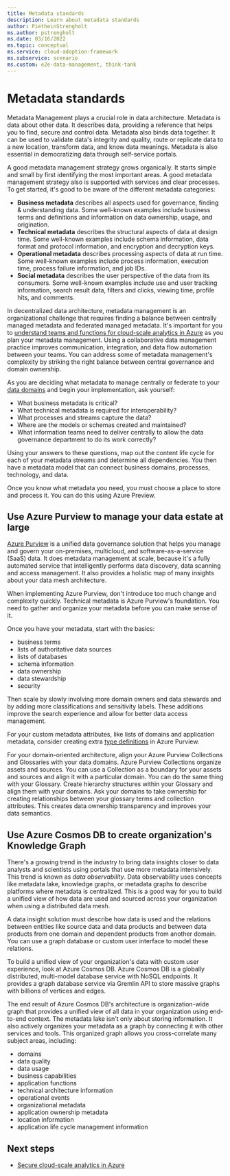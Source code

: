 ```yaml
---
title: Metadata standards
description: Learn about metadata standards
author: PietheinStrengholt
ms.author: pstrengholt
ms.date: 03/16/2022
ms.topic: conceptual
ms.service: cloud-adoption-framework
ms.subservice: scenario
ms.custom: e2e-data-management, think-tank
---
```


# Metadata standards

Metadata Management plays a crucial role in data architecture. Metadata is data about other data. It describes data, providing a reference that helps you to find, secure and control data. Metadata also binds data together. It can be used to validate data's integrity and quality, route or replicate data to a new location, transform data, and know data meanings. Metadata is also essential in democratizing data through self-service portals.

A good metadata management strategy grows organically. It starts simple and small by first identifying the most important areas. A good metadata management strategy also is supported with services and clear processes. To get started, it's good to be aware of the different metadata categories:

- **Business metadata** describes all aspects used for governance, finding & understanding data. Some well-known examples include business terms and definitions and information on data ownership, usage, and origination.
- **Technical metadata** describes the structural aspects of data at design time. Some well-known examples include schema information, data format and protocol information, and encryption and decryption keys.
- **Operational metadata** describes processing aspects of data at run time. Some well-known examples include process information, execution time, process failure information, and job IDs.
- **Social metadata** describes the user perspective of the data from its consumers. Some well-known examples include use and user tracking information, search result data, filters and clicks, viewing time, profile hits, and comments.

In decentralized data architecture, metadata management is an organizational challenge that requires finding a balance between centrally managed metadata and federated managed metadata. It's important for you to [understand teams and functions for cloud-scale analytics in Azure](organize-team-functions.md) as you plan your metadata management. Using a collaborative data management practice improves communication, integration, and data flow automation between your teams. You can address some of metadata management's complexity by striking the right balance between central governance and domain ownership.

As you are deciding what metadata to manage centrally or federate to your [data domains](./architectures/data-domains.md) and begin your implementation, ask yourself:

- What business metadata is critical?
- What technical metadata is required for interoperability?
- What processes and streams capture the data?
- Where are the models or schemas created and maintained?
- What information teams need to deliver centrally to allow the data governance department to do its work correctly?

Using your answers to these questions, map out the content life cycle for each of your metadata streams and determine all dependencies. You then have a metadata model that can connect business domains, processes, technology, and data.

Once you know what metadata you need, you must choose a place to store and process it. You can do this using Azure Preview.

## Use Azure Purview to manage your data estate at large

[Azure Purview](/azure/purview) is a unified data governance solution that helps you manage and govern your on-premises, multicloud, and software-as-a-service (SaaS) data. It does metadata management at scale, because it's a fully automated service that intelligently performs data discovery, data scanning and access management. It also provides a holistic map of many insights about your data mesh architecture.

When implementing Azure Purview, don't introduce too much change and complexity quickly. Technical metadata is Azure Purview's foundation. You need to gather and organize your metadata before you can make sense of it.

Once you have your metadata, start with the basics:

- business terms
- lists of authoritative data sources
- lists of databases
- schema information
- data ownership
- data stewardship
- security

Then scale by slowly involving more domain owners and data stewards and by adding more classifications and sensitivity labels. These additions improve the search experience and allow for better data access management.

For your custom metadata attributes, like lists of domains and application metadata, consider creating extra [type definitions](/rest/api/purview/catalogdataplane/types/create-type-definitions) in Azure Purview.

For your domain-oriented architecture, align your Azure Purview Collections and Glossaries with your data domains. Azure Purview Collections organize assets and sources. You can use a Collection as a boundary for your assets and sources and align it with a particular domain. You can do the same thing with your Glossary. Create hierarchy structures within your Glossary and align them with your domains. Ask your domains to take ownership for creating relationships between your glossary terms and collection attributes. This creates data ownership transparency and improves your data semantics.

## Use Azure Cosmos DB to create organization's Knowledge Graph

There's a growing trend in the industry to bring data insights closer to data analysts and scientists using portals that use more metadata intensively. This trend is known as *data observability*. Data observability uses concepts like metadata lake, knowledge graphs, or metadata graphs to describe platforms where metadata is centralized. This is a good way for you to build a unified view of how data are used and sourced across your organization when using a distributed data mesh.

A data insight solution must describe how data is used and the relations between entities like source data and data products and between data products from one domain and dependent products from another domain. You can use a graph database or custom user interface to model these relations.

To build a unified view of your organization's data with custom user experience, look at Azure Cosmos DB. Azure Cosmos DB is a globally distributed, multi-model database service with NoSQL endpoints. It provides a graph database service via Gremlin API to store massive graphs with billions of vertices and edges.

The end result of Azure Cosmos DB's architecture is organization-wide graph that provides a unified view of all data in your organization using end-to-end context. The metadata lake isn't only about storing information. It also actively organizes your metadata as a graph by connecting it with other services and tools. This organized graph allows you cross-correlate many subject areas, including:

- domains
- data quality
- data usage
- business capabilities
- application functions
- technical architecture information
- operational events
- organizational metadata
- application ownership metadata
- location information
- application life cycle management information

## Next steps

- [Secure cloud-scale analytics in Azure](./secure.md)
